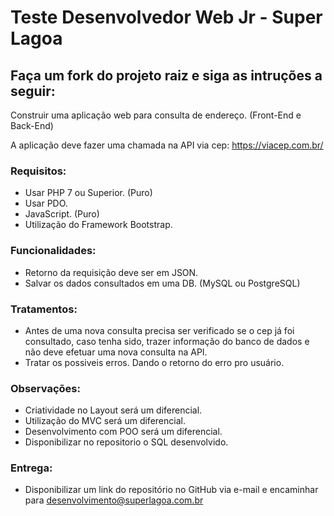 # Teste Desenvolvedor Web Jr - Super Lagoa

## Faça um fork do projeto raiz e siga as intruções a seguir:

Construir uma aplicação web para consulta de endereço. (Front-End e Back-End)

A aplicação deve fazer uma chamada na API via cep: https://viacep.com.br/

### Requisitos:
  * Usar PHP 7 ou Superior. (Puro)
  * Usar PDO.
  * JavaScript. (Puro)
  * Utilização do Framework Bootstrap.

### Funcionalidades:
  * Retorno da requisição deve ser em JSON.
  * Salvar os dados consultados em uma DB. (MySQL ou PostgreSQL)
  
### Tratamentos:
  * Antes de uma nova consulta precisa ser verificado se o cep já foi consultado, caso tenha sido, trazer informação do banco de dados e não deve efetuar uma nova consulta na API.
  * Tratar os possiveis erros. Dando o retorno do erro pro usuário.
  
### Observações: 
  * Criatividade no Layout será um diferencial.
  * Utilização do MVC será um diferencial.
  * Desenvolvimento com POO será um diferencial.
  * Disponibilizar no repositorio o SQL desenvolvido.

### Entrega: 
 * Disponibilizar um link do repositório no GitHub via e-mail e encaminhar para desenvolvimento@superlagoa.com.br
